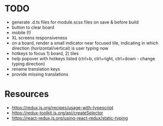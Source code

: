 # TODO

- generate .d.ts files for module.scss files on save & before build
- button to clear board
- mobile (!)
- XL screens responsiveness
- on a board, render a small indicator near focused tile, indicating in which direction (horizontal/vertical) is user typing now
- hotkeys to focus 1) board, 2) tiles
- help popover with hotkeys listed (ctrl+b, ctrl+right, ctrl+down - change typing direction)
- rename translation keys
- provide missing translations

# Resources

- https://redux.js.org/recipes/usage-with-typescript
- https://redux-toolkit.js.org/api/createSelector
- https://react-redux.js.org/using-react-redux/static-typing
